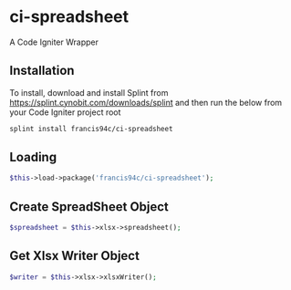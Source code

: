 # ci-spreadsheet #

A Code Igniter Wrapper

## Installation ##

To install, download and install Splint from <https://splint.cynobit.com/downloads/splint> and then run the below from your Code Igniter project root

```bash
splint install francis94c/ci-spreadsheet
```

## Loading ##

```php
$this->load->package('francis94c/ci-spreadsheet');
```

## Create SpreadSheet Object ##

```php
$spreadsheet = $this->xlsx->spreadsheet();
```

## Get Xlsx Writer Object ##

```php
$writer = $this->xlsx->xlsxWriter();
```
